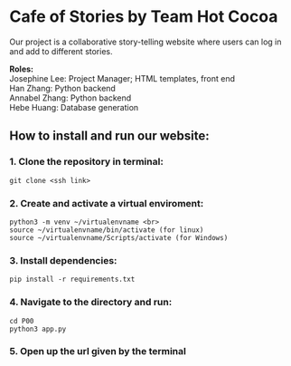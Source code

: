 # Cafe of Stories by Team Hot Cocoa

Our project is a collaborative story-telling website where users can log in and add to different stories. 

__Roles:__  
Josephine Lee: Project Manager; HTML templates, front end  
Han Zhang: Python backend  
Annabel Zhang: Python backend  
Hebe Huang: Database generation  


## How to install and run our website:

### 1. Clone the repository in terminal:
```
git clone <ssh link>
```

### 2. Create and activate a virtual enviroment:
```
python3 -m venv ~/virtualenvname <br>
source ~/virtualenvname/bin/activate (for linux)
source ~/virtualenvname/Scripts/activate (for Windows)
```

### 3. Install dependencies:
```
pip install -r requirements.txt  
```

### 4. Navigate to the directory and run:
```
cd P00
python3 app.py
```

### 5. Open up the url given by the terminal

